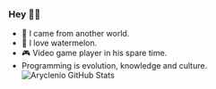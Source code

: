 ### Hey 👊🏼

- 🌌  I came from another world.
- 🍉  I love watermelon. 
- 🎮  Video game player in his spare time.  
- Programming is evolution, knowledge and culture.
![Aryclenio GitHub Stats](https://kevinaraujx-github-readme-stats-kevinaraujx.vercel.app/api?username=aryclenio&show_icons=true)
